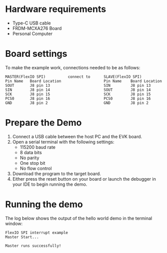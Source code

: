 Hardware requirements
=====================
- Type-C USB cable
- FRDM-MCXA276 Board
- Personal Computer

Board settings
============
To make the example work, connections needed to be as follows:
~~~~~~~~~~~~~~~~~~~~~~~~~~~~~~~~~~~~~~~~~~~~~~~~~~~~~~~~~~~~~~~~~~~~~~
MASTER(FlexIO SPI)          connect to      SLAVE(FlexIO SPI)
Pin Name   Board Location                   Pin Name    Board Location
SOUT       J8 pin 13                        SIN         J8 pin 13
SIN        J8 pin 14                        SOUT        J8 pin 14
SCK        J8 pin 15                        SCK         J8 pin 15
PCS0       J8 pin 16                        PCS0        J8 pin 16
GND        J8 pin 2                         GND         J8 pin 2
~~~~~~~~~~~~~~~~~~~~~~~~~~~~~~~~~~~~~~~~~~~~~~~~~~~~~~~~~~~~~~~~~~~~~~

Prepare the Demo
================
1.  Connect a USB cable between the host PC and the EVK board.
2.  Open a serial terminal with the following settings:
    - 115200 baud rate
    - 8 data bits
    - No parity
    - One stop bit
    - No flow control
3.  Download the program to the target board.
4.  Either press the reset button on your board or launch the debugger in your IDE to begin running the demo.

Running the demo
================
The log below shows the output of the hello world demo in the terminal window:
~~~~~~~~~~~~~~~~~~~~~~~~~~~~~~~~~~~
FlexIO SPI interrupt example
Master Start...

Master runs successfully!
~~~~~~~~~~~~~~~~~~~~~~~~~~~~~~~~~~~
